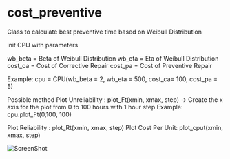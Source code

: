 # cost_preventive
Class to calculate best preventive time based on Weibull Distribution

 init CPU with parameters
 
 wb_beta = Beta of Weibull Distribution
 wb_eta = Eta of Weibull Distribution
 cost_ca = Cost of Corrective Repair
 cost_pa = Cost of Preventive Repair
 
 Example: cpu = CPU(wb_beta = 2, wb_eta = 500, cost_ca= 100, cost_pa = 5)
 
 Possible method
 Plot Unreliability : plot_Ft(xmin, xmax, step) -> Create the x axis for the plot from 0 to 100 hours with 1 hour step
 Example: cpu.plot_Ft(0,100, 100)
 
 Plot Reliability : plot_Rt(xmin, xmax, step)
 Plot Cost Per Unit: plot_cput(xmin, xmax, step)
 
![ScreenShot](https://raw.github.com/KTCrisis/cost_preventive/master/cost_per_unit.png)

